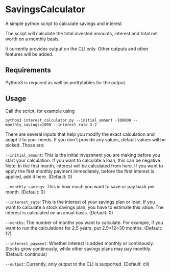 # SavingsCalculator
A simple python script to calculate savings and interest

The script will calculate the total invested amounts, interest and total net worth on a monthly basis.

It currently provides output on the CLI only. Other outputs and other features will be added.

## Requirements
Python3 is required as well as prettytables for the output.

## Usage
Call the script, for example using
```
python3 interest_calculator.py --initial_amount -100000 --monthly_savings=1000 --interest_rate 3.2
```

There are several inputs that help you modify the exact calculation and adapt it to your needs. If you don't provide any values, default values will be picked.
Those are:

```--initial_amount```: This is the initial investment you are making before you start your calculation. If you want to calculate a loan, this can be negative. Note: In the first month, interest will be calculated from here. If you want to apply the first monthly payment immediately, before the first interest is applied, add it here. (Default: 0)

```--monthly_savings```: This is how much you want to save or pay back per month. (Default: 0)

```--interest_rate```: This is the interest of your savings plan or loan. If you want to calculate a stock savings plan, you have to estimate this value. The interest is calculated on an anual basis. (Default: 0)

```--months```: The number of months you want to calculate. For example, if you want to run the calculations for 2.5 years, put 2.5*12=30 months. (Default: 12)

```--interest_payment```: Whether interest is added monthly or continously. Stocks grow continously, while other savings plans may pay monthly. (Default: continous)

```--output```: Currently, only output to the CLI is supported. (Default: cli)
